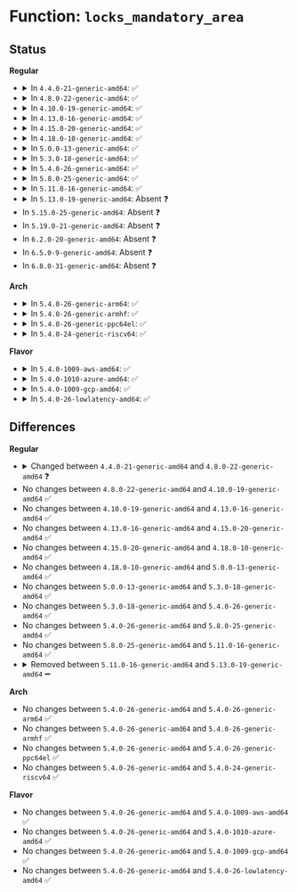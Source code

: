 # Function: <code>locks_mandatory_area</code>

## Status
<b>Regular</b>
<ul>
<li>
<details>
<summary>In <code>4.4.0-21-generic-amd64</code>: ✅</summary>

```c
int locks_mandatory_area(int read_write, struct inode * inode, struct file * filp, loff_t offset, size_t count)
```

```json
{
  "name": "locks_mandatory_area",
  "collision_type": "Unique Global",
  "inline_type": "No",
  "funcs": [
    {
      "addr": 18446744071581338736,
      "name": "locks_mandatory_area",
      "external": true,
      "loc": "fs/locks.c:1241",
      "file": "fs/locks.c",
      "inline": "seen, unknown",
      "caller_inline": [],
      "caller_func": [
        "fs/open.c:vfs_truncate",
        "fs/read_write.c:rw_verify_area",
        "fs/read_write.c:rw_verify_area"
      ]
    }
  ],
  "symbols": [
    {
      "addr": 18446744071581338736,
      "name": "locks_mandatory_area",
      "section": ".text",
      "bind": "STB_GLOBAL",
      "size": 534
    }
  ]
}
```
</details>
</li>
<li>
<details>
<summary>In <code>4.8.0-22-generic-amd64</code>: ✅</summary>

```c
int locks_mandatory_area(struct inode * inode, struct file * filp, loff_t start, loff_t end, unsigned char type)
```

```json
{
  "name": "locks_mandatory_area",
  "collision_type": "Unique Global",
  "inline_type": "No",
  "funcs": [
    {
      "addr": 18446744071581520224,
      "name": "locks_mandatory_area",
      "external": true,
      "loc": "fs/locks.c:1269",
      "file": "fs/locks.c",
      "inline": "seen, unknown",
      "caller_inline": [],
      "caller_func": [
        "fs/open.c:vfs_truncate",
        "fs/open.c:vfs_truncate",
        "fs/read_write.c:clone_verify_area",
        "fs/read_write.c:rw_verify_area"
      ]
    }
  ],
  "symbols": [
    {
      "addr": 18446744071581520224,
      "name": "locks_mandatory_area",
      "section": ".text",
      "bind": "STB_GLOBAL",
      "size": 527
    }
  ]
}
```
</details>
</li>
<li>
<details>
<summary>In <code>4.10.0-19-generic-amd64</code>: ✅</summary>

```c
int locks_mandatory_area(struct inode * inode, struct file * filp, loff_t start, loff_t end, unsigned char type)
```

```json
{
  "name": "locks_mandatory_area",
  "collision_type": "Unique Global",
  "inline_type": "No",
  "funcs": [
    {
      "addr": 18446744071581609440,
      "name": "locks_mandatory_area",
      "external": true,
      "loc": "fs/locks.c:1293",
      "file": "fs/locks.c",
      "inline": "seen, unknown",
      "caller_inline": [],
      "caller_func": [
        "fs/open.c:vfs_truncate",
        "fs/open.c:vfs_truncate",
        "fs/read_write.c:clone_verify_area",
        "fs/read_write.c:rw_verify_area"
      ]
    }
  ],
  "symbols": [
    {
      "addr": 18446744071581609440,
      "name": "locks_mandatory_area",
      "section": ".text",
      "bind": "STB_GLOBAL",
      "size": 475
    }
  ]
}
```
</details>
</li>
<li>
<details>
<summary>In <code>4.13.0-16-generic-amd64</code>: ✅</summary>

```c
int locks_mandatory_area(struct inode * inode, struct file * filp, loff_t start, loff_t end, unsigned char type)
```

```json
{
  "name": "locks_mandatory_area",
  "collision_type": "Unique Global",
  "inline_type": "No",
  "funcs": [
    {
      "addr": 18446744071581671376,
      "name": "locks_mandatory_area",
      "external": true,
      "loc": "fs/locks.c:1293",
      "file": "fs/locks.c",
      "inline": "seen, unknown",
      "caller_inline": [],
      "caller_func": [
        "fs/open.c:vfs_truncate",
        "fs/open.c:vfs_truncate",
        "fs/read_write.c:clone_verify_area",
        "fs/read_write.c:rw_verify_area"
      ]
    }
  ],
  "symbols": [
    {
      "addr": 18446744071581671376,
      "name": "locks_mandatory_area",
      "section": ".text",
      "bind": "STB_GLOBAL",
      "size": 458
    }
  ]
}
```
</details>
</li>
<li>
<details>
<summary>In <code>4.15.0-20-generic-amd64</code>: ✅</summary>

```c
int locks_mandatory_area(struct inode * inode, struct file * filp, loff_t start, loff_t end, unsigned char type)
```

```json
{
  "name": "locks_mandatory_area",
  "collision_type": "Unique Global",
  "inline_type": "No",
  "funcs": [
    {
      "addr": 18446744071581817648,
      "name": "locks_mandatory_area",
      "external": true,
      "loc": "fs/locks.c:1303",
      "file": "fs/locks.c",
      "inline": "seen, unknown",
      "caller_inline": [],
      "caller_func": [
        "fs/open.c:vfs_truncate",
        "fs/open.c:vfs_truncate",
        "fs/read_write.c:clone_verify_area",
        "fs/read_write.c:rw_verify_area"
      ]
    }
  ],
  "symbols": [
    {
      "addr": 18446744071581817648,
      "name": "locks_mandatory_area",
      "section": ".text",
      "bind": "STB_GLOBAL",
      "size": 454
    }
  ]
}
```
</details>
</li>
<li>
<details>
<summary>In <code>4.18.0-10-generic-amd64</code>: ✅</summary>

```c
int locks_mandatory_area(struct inode * inode, struct file * filp, loff_t start, loff_t end, unsigned char type)
```

```json
{
  "name": "locks_mandatory_area",
  "collision_type": "Unique Global",
  "inline_type": "No",
  "funcs": [
    {
      "addr": 18446744071581992416,
      "name": "locks_mandatory_area",
      "external": true,
      "loc": "fs/locks.c:1303",
      "file": "fs/locks.c",
      "inline": "seen, unknown",
      "caller_inline": [],
      "caller_func": [
        "fs/open.c:do_sys_ftruncate",
        "fs/open.c:do_sys_ftruncate",
        "fs/open.c:vfs_truncate",
        "fs/open.c:vfs_truncate",
        "fs/read_write.c:clone_verify_area",
        "fs/read_write.c:rw_verify_area"
      ]
    }
  ],
  "symbols": [
    {
      "addr": 18446744071581992416,
      "name": "locks_mandatory_area",
      "section": ".text",
      "bind": "STB_GLOBAL",
      "size": 454
    }
  ]
}
```
</details>
</li>
<li>
<details>
<summary>In <code>5.0.0-13-generic-amd64</code>: ✅</summary>

```c
int locks_mandatory_area(struct inode * inode, struct file * filp, loff_t start, loff_t end, unsigned char type)
```

```json
{
  "name": "locks_mandatory_area",
  "collision_type": "Unique Global",
  "inline_type": "No",
  "funcs": [
    {
      "addr": 18446744071582081392,
      "name": "locks_mandatory_area",
      "external": true,
      "loc": "fs/locks.c:1423",
      "file": "fs/locks.c",
      "inline": "seen, unknown",
      "caller_inline": [],
      "caller_func": [
        "fs/open.c:do_sys_ftruncate",
        "fs/open.c:do_sys_ftruncate",
        "fs/open.c:vfs_truncate",
        "fs/open.c:vfs_truncate",
        "fs/read_write.c:remap_verify_area",
        "fs/read_write.c:rw_verify_area"
      ]
    }
  ],
  "symbols": [
    {
      "addr": 18446744071582081392,
      "name": "locks_mandatory_area",
      "section": ".text",
      "bind": "STB_GLOBAL",
      "size": 453
    }
  ]
}
```
</details>
</li>
<li>
<details>
<summary>In <code>5.3.0-18-generic-amd64</code>: ✅</summary>

```c
int locks_mandatory_area(struct inode * inode, struct file * filp, loff_t start, loff_t end, unsigned char type)
```

```json
{
  "name": "locks_mandatory_area",
  "collision_type": "Unique Global",
  "inline_type": "No",
  "funcs": [
    {
      "addr": 18446744071582243152,
      "name": "locks_mandatory_area",
      "external": true,
      "loc": "fs/locks.c:1419",
      "file": "fs/locks.c",
      "inline": "seen, unknown",
      "caller_inline": [],
      "caller_func": [
        "fs/open.c:do_sys_ftruncate",
        "fs/open.c:do_sys_ftruncate",
        "fs/open.c:vfs_truncate",
        "fs/open.c:vfs_truncate",
        "fs/read_write.c:remap_verify_area",
        "fs/read_write.c:rw_verify_area"
      ]
    }
  ],
  "symbols": [
    {
      "addr": 18446744071582243152,
      "name": "locks_mandatory_area",
      "section": ".text",
      "bind": "STB_GLOBAL",
      "size": 450
    }
  ]
}
```
</details>
</li>
<li>
<details>
<summary>In <code>5.4.0-26-generic-amd64</code>: ✅</summary>

```c
int locks_mandatory_area(struct inode * inode, struct file * filp, loff_t start, loff_t end, unsigned char type)
```

```json
{
  "name": "locks_mandatory_area",
  "collision_type": "Unique Global",
  "inline_type": "No",
  "funcs": [
    {
      "addr": 18446744071582342928,
      "name": "locks_mandatory_area",
      "external": true,
      "loc": "fs/locks.c:1444",
      "file": "fs/locks.c",
      "inline": "seen, unknown",
      "caller_inline": [],
      "caller_func": [
        "fs/open.c:do_sys_ftruncate",
        "fs/open.c:do_sys_ftruncate",
        "fs/open.c:vfs_truncate",
        "fs/open.c:vfs_truncate",
        "fs/read_write.c:remap_verify_area",
        "fs/read_write.c:rw_verify_area"
      ]
    }
  ],
  "symbols": [
    {
      "addr": 18446744071582342928,
      "name": "locks_mandatory_area",
      "section": ".text",
      "bind": "STB_GLOBAL",
      "size": 465
    }
  ]
}
```
</details>
</li>
<li>
<details>
<summary>In <code>5.8.0-25-generic-amd64</code>: ✅</summary>

```c
int locks_mandatory_area(struct inode * inode, struct file * filp, loff_t start, loff_t end, unsigned char type)
```

```json
{
  "name": "locks_mandatory_area",
  "collision_type": "Unique Global",
  "inline_type": "No",
  "funcs": [
    {
      "addr": 18446744071582633184,
      "name": "locks_mandatory_area",
      "external": true,
      "loc": "fs/locks.c:1444",
      "file": "fs/locks.c",
      "inline": "seen, unknown",
      "caller_inline": [],
      "caller_func": [
        "fs/open.c:do_sys_ftruncate",
        "fs/open.c:do_sys_ftruncate",
        "fs/open.c:vfs_truncate",
        "fs/open.c:vfs_truncate",
        "fs/read_write.c:remap_verify_area",
        "fs/read_write.c:rw_verify_area"
      ]
    }
  ],
  "symbols": [
    {
      "addr": 18446744071582633184,
      "name": "locks_mandatory_area",
      "section": ".text",
      "bind": "STB_GLOBAL",
      "size": 572
    }
  ]
}
```
</details>
</li>
<li>
<details>
<summary>In <code>5.11.0-16-generic-amd64</code>: ✅</summary>

```c
int locks_mandatory_area(struct inode * inode, struct file * filp, loff_t start, loff_t end, unsigned char type)
```

```json
{
  "name": "locks_mandatory_area",
  "collision_type": "Unique Global",
  "inline_type": "No",
  "funcs": [
    {
      "addr": 18446744071582705328,
      "name": "locks_mandatory_area",
      "external": true,
      "loc": "fs/locks.c:1445",
      "file": "fs/locks.c",
      "inline": "seen, unknown",
      "caller_inline": [],
      "caller_func": [
        "fs/open.c:do_sys_ftruncate",
        "fs/open.c:do_sys_ftruncate",
        "fs/open.c:vfs_truncate",
        "fs/open.c:vfs_truncate",
        "fs/read_write.c:rw_verify_area",
        "fs/remap_range.c:remap_verify_area"
      ]
    }
  ],
  "symbols": [
    {
      "addr": 18446744071582705328,
      "name": "locks_mandatory_area",
      "section": ".text",
      "bind": "STB_GLOBAL",
      "size": 572
    }
  ]
}
```
</details>
</li>
<li>
<details>
<summary>In <code>5.13.0-19-generic-amd64</code>: Absent ❓</summary>

```json
{
  "name": "locks_mandatory_area",
  "collision_type": "Static Duplication",
  "inline_type": "Full",
  "funcs": [
    {
      "addr": 0,
      "name": "locks_mandatory_area",
      "external": false,
      "loc": "include/linux/fs.h:2628",
      "file": "fs/read_write.c",
      "inline": "declared, inlined",
      "caller_inline": [],
      "caller_func": []
    },
    {
      "addr": 0,
      "name": "locks_mandatory_area",
      "external": false,
      "loc": "include/linux/fs.h:2628",
      "file": "fs/remap_range.c",
      "inline": "declared, inlined",
      "caller_inline": [],
      "caller_func": []
    }
  ],
  "symbols": []
}
```
</details>
</li>
<li>
In <code>5.15.0-25-generic-amd64</code>: Absent ❓
</li>
<li>
In <code>5.19.0-21-generic-amd64</code>: Absent ❓
</li>
<li>
In <code>6.2.0-20-generic-amd64</code>: Absent ❓
</li>
<li>
In <code>6.5.0-9-generic-amd64</code>: Absent ❓
</li>
<li>
In <code>6.8.0-31-generic-amd64</code>: Absent ❓
</li>
</ul>
<b>Arch</b>
<ul>
<li>
<details>
<summary>In <code>5.4.0-26-generic-arm64</code>: ✅</summary>

```c
int locks_mandatory_area(struct inode * inode, struct file * filp, loff_t start, loff_t end, unsigned char type)
```

```json
{
  "name": "locks_mandatory_area",
  "collision_type": "Unique Global",
  "inline_type": "No",
  "funcs": [
    {
      "addr": 18446603336493927016,
      "name": "locks_mandatory_area",
      "external": true,
      "loc": "fs/locks.c:1444",
      "file": "fs/locks.c",
      "inline": "seen, unknown",
      "caller_inline": [],
      "caller_func": [
        "fs/open.c:do_sys_ftruncate",
        "fs/open.c:do_sys_ftruncate",
        "fs/open.c:vfs_truncate",
        "fs/open.c:vfs_truncate",
        "fs/read_write.c:remap_verify_area",
        "fs/read_write.c:rw_verify_area"
      ]
    }
  ],
  "symbols": [
    {
      "addr": 18446603336493927016,
      "name": "locks_mandatory_area",
      "section": ".text",
      "bind": "STB_GLOBAL",
      "size": 424
    }
  ]
}
```
</details>
</li>
<li>
<details>
<summary>In <code>5.4.0-26-generic-armhf</code>: ✅</summary>

```c
int locks_mandatory_area(struct inode * inode, struct file * filp, loff_t start, loff_t end, unsigned char type)
```

```json
{
  "name": "locks_mandatory_area",
  "collision_type": "Unique Global",
  "inline_type": "No",
  "funcs": [
    {
      "addr": 3227399256,
      "name": "locks_mandatory_area",
      "external": true,
      "loc": "fs/locks.c:1444",
      "file": "fs/locks.c",
      "inline": "seen, unknown",
      "caller_inline": [],
      "caller_func": [
        "fs/open.c:do_sys_ftruncate",
        "fs/open.c:vfs_truncate",
        "fs/read_write.c:remap_verify_area",
        "fs/read_write.c:rw_verify_area"
      ]
    }
  ],
  "symbols": [
    {
      "addr": 3227399256,
      "name": "locks_mandatory_area",
      "section": ".text",
      "bind": "STB_GLOBAL",
      "size": 432
    }
  ]
}
```
</details>
</li>
<li>
<details>
<summary>In <code>5.4.0-26-generic-ppc64el</code>: ✅</summary>

```c
int locks_mandatory_area(struct inode * inode, struct file * filp, loff_t start, loff_t end, unsigned char type)
```

```json
{
  "name": "locks_mandatory_area",
  "collision_type": "Unique Global",
  "inline_type": "No",
  "funcs": [
    {
      "addr": 13835058055287563856,
      "name": "locks_mandatory_area",
      "external": true,
      "loc": "fs/locks.c:1444",
      "file": "fs/locks.c",
      "inline": "seen, unknown",
      "caller_inline": [],
      "caller_func": [
        "fs/open.c:do_sys_ftruncate",
        "fs/open.c:do_sys_ftruncate",
        "fs/open.c:vfs_truncate",
        "fs/open.c:vfs_truncate",
        "fs/read_write.c:remap_verify_area",
        "fs/read_write.c:rw_verify_area"
      ]
    }
  ],
  "symbols": [
    {
      "addr": 13835058055287563856,
      "name": "locks_mandatory_area",
      "section": ".text",
      "bind": "STB_GLOBAL",
      "size": 548
    }
  ]
}
```
</details>
</li>
<li>
<details>
<summary>In <code>5.4.0-24-generic-riscv64</code>: ✅</summary>

```c
int locks_mandatory_area(struct inode * inode, struct file * filp, loff_t start, loff_t end, unsigned char type)
```

```json
{
  "name": "locks_mandatory_area",
  "collision_type": "Unique Global",
  "inline_type": "No",
  "funcs": [
    {
      "addr": 18446743936273478730,
      "name": "locks_mandatory_area",
      "external": true,
      "loc": "fs/locks.c:1444",
      "file": "fs/locks.c",
      "inline": "seen, unknown",
      "caller_inline": [],
      "caller_func": [
        "fs/open.c:do_sys_ftruncate",
        "fs/open.c:do_sys_ftruncate",
        "fs/open.c:vfs_truncate",
        "fs/open.c:vfs_truncate",
        "fs/read_write.c:remap_verify_area",
        "fs/read_write.c:rw_verify_area"
      ]
    }
  ],
  "symbols": [
    {
      "addr": 18446743936273478730,
      "name": "locks_mandatory_area",
      "section": ".text",
      "bind": "STB_GLOBAL",
      "size": 344
    }
  ]
}
```
</details>
</li>
</ul>
<b>Flavor</b>
<ul>
<li>
<details>
<summary>In <code>5.4.0-1009-aws-amd64</code>: ✅</summary>

```c
int locks_mandatory_area(struct inode * inode, struct file * filp, loff_t start, loff_t end, unsigned char type)
```

```json
{
  "name": "locks_mandatory_area",
  "collision_type": "Unique Global",
  "inline_type": "No",
  "funcs": [
    {
      "addr": 18446744071582311664,
      "name": "locks_mandatory_area",
      "external": true,
      "loc": "fs/locks.c:1444",
      "file": "fs/locks.c",
      "inline": "seen, unknown",
      "caller_inline": [],
      "caller_func": [
        "fs/open.c:do_sys_ftruncate",
        "fs/open.c:do_sys_ftruncate",
        "fs/open.c:vfs_truncate",
        "fs/open.c:vfs_truncate",
        "fs/read_write.c:remap_verify_area",
        "fs/read_write.c:rw_verify_area"
      ]
    }
  ],
  "symbols": [
    {
      "addr": 18446744071582311664,
      "name": "locks_mandatory_area",
      "section": ".text",
      "bind": "STB_GLOBAL",
      "size": 465
    }
  ]
}
```
</details>
</li>
<li>
<details>
<summary>In <code>5.4.0-1010-azure-amd64</code>: ✅</summary>

```c
int locks_mandatory_area(struct inode * inode, struct file * filp, loff_t start, loff_t end, unsigned char type)
```

```json
{
  "name": "locks_mandatory_area",
  "collision_type": "Unique Global",
  "inline_type": "No",
  "funcs": [
    {
      "addr": 18446744071582249424,
      "name": "locks_mandatory_area",
      "external": true,
      "loc": "fs/locks.c:1444",
      "file": "fs/locks.c",
      "inline": "seen, unknown",
      "caller_inline": [],
      "caller_func": [
        "fs/open.c:do_sys_ftruncate",
        "fs/open.c:do_sys_ftruncate",
        "fs/open.c:vfs_truncate",
        "fs/open.c:vfs_truncate",
        "fs/read_write.c:remap_verify_area",
        "fs/read_write.c:rw_verify_area"
      ]
    }
  ],
  "symbols": [
    {
      "addr": 18446744071582249424,
      "name": "locks_mandatory_area",
      "section": ".text",
      "bind": "STB_GLOBAL",
      "size": 465
    }
  ]
}
```
</details>
</li>
<li>
<details>
<summary>In <code>5.4.0-1009-gcp-amd64</code>: ✅</summary>

```c
int locks_mandatory_area(struct inode * inode, struct file * filp, loff_t start, loff_t end, unsigned char type)
```

```json
{
  "name": "locks_mandatory_area",
  "collision_type": "Unique Global",
  "inline_type": "No",
  "funcs": [
    {
      "addr": 18446744071582302144,
      "name": "locks_mandatory_area",
      "external": true,
      "loc": "fs/locks.c:1444",
      "file": "fs/locks.c",
      "inline": "seen, unknown",
      "caller_inline": [],
      "caller_func": [
        "fs/open.c:do_sys_ftruncate",
        "fs/open.c:do_sys_ftruncate",
        "fs/open.c:vfs_truncate",
        "fs/open.c:vfs_truncate",
        "fs/read_write.c:remap_verify_area",
        "fs/read_write.c:rw_verify_area"
      ]
    }
  ],
  "symbols": [
    {
      "addr": 18446744071582302144,
      "name": "locks_mandatory_area",
      "section": ".text",
      "bind": "STB_GLOBAL",
      "size": 465
    }
  ]
}
```
</details>
</li>
<li>
<details>
<summary>In <code>5.4.0-26-lowlatency-amd64</code>: ✅</summary>

```c
int locks_mandatory_area(struct inode * inode, struct file * filp, loff_t start, loff_t end, unsigned char type)
```

```json
{
  "name": "locks_mandatory_area",
  "collision_type": "Unique Global",
  "inline_type": "No",
  "funcs": [
    {
      "addr": 18446744071582375456,
      "name": "locks_mandatory_area",
      "external": true,
      "loc": "fs/locks.c:1444",
      "file": "fs/locks.c",
      "inline": "seen, unknown",
      "caller_inline": [],
      "caller_func": [
        "fs/open.c:do_sys_ftruncate",
        "fs/open.c:do_sys_ftruncate",
        "fs/open.c:vfs_truncate",
        "fs/open.c:vfs_truncate",
        "fs/read_write.c:remap_verify_area",
        "fs/read_write.c:rw_verify_area"
      ]
    }
  ],
  "symbols": [
    {
      "addr": 18446744071582375456,
      "name": "locks_mandatory_area",
      "section": ".text",
      "bind": "STB_GLOBAL",
      "size": 460
    }
  ]
}
```
</details>
</li>
</ul>

## Differences
<b>Regular</b>
<ul>
<li>
<details>
<summary>Changed between <code>4.4.0-21-generic-amd64</code> and <code>4.8.0-22-generic-amd64</code> ❓</summary>
<ul>
<li>
<b>Param added. </b>
<code>loff_t start</code>
</li>
<li>
<b>Param added. </b>
<code>loff_t end</code>
</li>
<li>
<b>Param added. </b>
<code>unsigned char type</code>
</li>
<li>
<b>Param removed. </b>
<code>int read_write</code>
</li>
<li>
<b>Param removed. </b>
<code>loff_t offset</code>
</li>
<li>
<b>Param removed. </b>
<code>size_t count</code>
</li>
<li>
<b>Param reordered. </b>
<code>read_write, inode, filp, offset, count</code> ➡️ <code>inode, filp, start, end, type</code>
</li>
</ul>
</details>
</li>
<li>
No changes between <code>4.8.0-22-generic-amd64</code> and <code>4.10.0-19-generic-amd64</code> ✅
</li>
<li>
No changes between <code>4.10.0-19-generic-amd64</code> and <code>4.13.0-16-generic-amd64</code> ✅
</li>
<li>
No changes between <code>4.13.0-16-generic-amd64</code> and <code>4.15.0-20-generic-amd64</code> ✅
</li>
<li>
No changes between <code>4.15.0-20-generic-amd64</code> and <code>4.18.0-10-generic-amd64</code> ✅
</li>
<li>
No changes between <code>4.18.0-10-generic-amd64</code> and <code>5.0.0-13-generic-amd64</code> ✅
</li>
<li>
No changes between <code>5.0.0-13-generic-amd64</code> and <code>5.3.0-18-generic-amd64</code> ✅
</li>
<li>
No changes between <code>5.3.0-18-generic-amd64</code> and <code>5.4.0-26-generic-amd64</code> ✅
</li>
<li>
No changes between <code>5.4.0-26-generic-amd64</code> and <code>5.8.0-25-generic-amd64</code> ✅
</li>
<li>
No changes between <code>5.8.0-25-generic-amd64</code> and <code>5.11.0-16-generic-amd64</code> ✅
</li>
<li>
<details>
<summary>Removed between <code>5.11.0-16-generic-amd64</code> and <code>5.13.0-19-generic-amd64</code> ➖</summary>

```c
int locks_mandatory_area(struct inode * inode, struct file * filp, loff_t start, loff_t end, unsigned char type)
```
</details>
</li>
</ul>
<b>Arch</b>
<ul>
<li>
No changes between <code>5.4.0-26-generic-amd64</code> and <code>5.4.0-26-generic-arm64</code> ✅
</li>
<li>
No changes between <code>5.4.0-26-generic-amd64</code> and <code>5.4.0-26-generic-armhf</code> ✅
</li>
<li>
No changes between <code>5.4.0-26-generic-amd64</code> and <code>5.4.0-26-generic-ppc64el</code> ✅
</li>
<li>
No changes between <code>5.4.0-26-generic-amd64</code> and <code>5.4.0-24-generic-riscv64</code> ✅
</li>
</ul>
<b>Flavor</b>
<ul>
<li>
No changes between <code>5.4.0-26-generic-amd64</code> and <code>5.4.0-1009-aws-amd64</code> ✅
</li>
<li>
No changes between <code>5.4.0-26-generic-amd64</code> and <code>5.4.0-1010-azure-amd64</code> ✅
</li>
<li>
No changes between <code>5.4.0-26-generic-amd64</code> and <code>5.4.0-1009-gcp-amd64</code> ✅
</li>
<li>
No changes between <code>5.4.0-26-generic-amd64</code> and <code>5.4.0-26-lowlatency-amd64</code> ✅
</li>
</ul>
